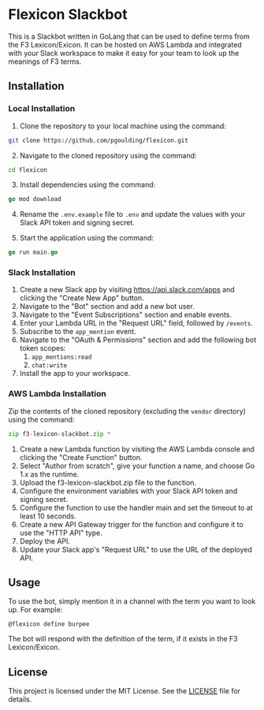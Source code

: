 # Flexicon Slackbot
This is a Slackbot written in GoLang that can be used to define terms from the F3 Lexicon/Exicon. It can be hosted on AWS Lambda and integrated with your Slack workspace to make it easy for your team to look up the meanings of F3 terms.

## Installation
### Local Installation
1. Clone the repository to your local machine using the command:

```bash
git clone https://github.com/pgoulding/flexicon.git
```

2. Navigate to the cloned repository using the command:

```bash
cd flexicon
```

3. Install dependencies using the command:

```go
go mod download
```

4. Rename the `.env.example` file to `.env` and update the values with your Slack API token and signing secret.

5. Start the application using the command:

```go
go run main.go
```

### Slack Installation
1. Create a new Slack app by visiting https://api.slack.com/apps and clicking the "Create New App" button.
2. Navigate to the "Bot" section and add a new bot user.
3. Navigate to the "Event Subscriptions" section and enable events.
4. Enter your Lambda URL in the "Request URL" field, followed by `/events`.
5. Subscribe to the `app_mention` event.
6. Navigate to the "OAuth & Permissions" section and add the following bot token scopes:
   1. `app_mentions:read`
   2. `chat:write`
7. Install the app to your workspace.

### AWS Lambda Installation
Zip the contents of the cloned repository (excluding the `vendor` directory) using the command:

```python
zip f3-lexicon-slackbot.zip *
```

1. Create a new Lambda function by visiting the AWS Lambda console and clicking the "Create Function" button.
2. Select "Author from scratch", give your function a name, and choose Go 1.x as the runtime.
3. Upload the f3-lexicon-slackbot.zip file to the function.
4. Configure the environment variables with your Slack API token and signing secret.
5. Configure the function to use the handler main and set the timeout to at least 10 seconds.
6. Create a new API Gateway trigger for the function and configure it to use the "HTTP API" type.
7. Deploy the API.
8. Update your Slack app's "Request URL" to use the URL of the deployed API.

## Usage
To use the bot, simply mention it in a channel with the term you want to look up. For example:

```
@flexicon define burpee
```

The bot will respond with the definition of the term, if it exists in the F3 Lexicon/Exicon.

## License
This project is licensed under the MIT License. See the [LICENSE](LICENSE) file for details.